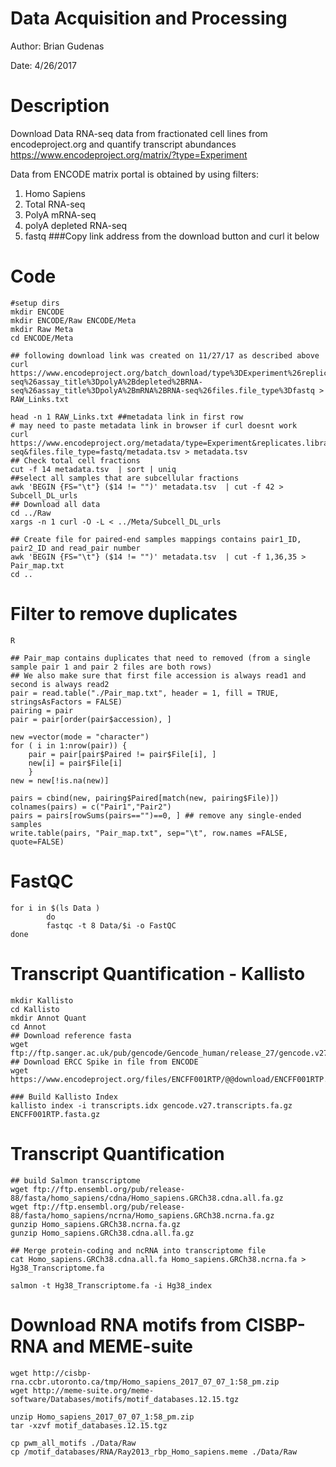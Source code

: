 Data Acquisition and Processing
=============================
Author: Brian Gudenas

Date: 4/26/2017

# Description
Download Data RNA-seq data from fractionated cell lines from encodeproject.org and quantify transcript abundances
https://www.encodeproject.org/matrix/?type=Experiment

Data from ENCODE matrix portal is obtained  by using filters:
1. Homo Sapiens
2. Total RNA-seq
3. PolyA mRNA-seq
4. polyA depleted RNA-seq
5. fastq
###Copy link address from the download button and curl it below

Code
======================================
    #setup dirs
    mkdir ENCODE
    mkdir ENCODE/Raw ENCODE/Meta
    mkdir Raw Meta
    cd ENCODE/Meta

    ## following download link was created on 11/27/17 as described above
    curl https://www.encodeproject.org/batch_download/type%3DExperiment%26replicates.library.biosample.donor.organism.scientific_name%3DHomo%2Bsapiens%26assay_title%3Dtotal%2BRNA-seq%26assay_title%3DpolyA%2Bdepleted%2BRNA-seq%26assay_title%3DpolyA%2BmRNA%2BRNA-seq%26files.file_type%3Dfastq > RAW_Links.txt

    head -n 1 RAW_Links.txt ##metadata link in first row
	# may need to paste metadata link in browser if curl doesnt work
    curl https://www.encodeproject.org/metadata/type=Experiment&replicates.library.biosample.donor.organism.scientific_name=Homo+sapiens&assay_title=total+RNA-seq&files.file_type=fastq/metadata.tsv > metadata.tsv
    ## Check total cell fractions
    cut -f 14 metadata.tsv  | sort | uniq
    ##select all samples that are subcellular fractions
    awk 'BEGIN {FS="\t"} ($14 != "")' metadata.tsv  | cut -f 42 > Subcell_DL_urls
    ## Download all data
	cd ../Raw
    xargs -n 1 curl -O -L < ../Meta/Subcell_DL_urls

    ## Create file for paired-end samples mappings contains pair1_ID, pair2_ID and read_pair number
    awk 'BEGIN {FS="\t"} ($14 != "")' metadata.tsv  | cut -f 1,36,35 > Pair_map.txt
    cd ..

Filter to remove duplicates
====================================
    R

    ## Pair_map contains duplicates that need to removed (from a single sample pair 1 and pair 2 files are both rows)
    ## We also make sure that first file accession is always read1 and second is always read2
    pair = read.table("./Pair_map.txt", header = 1, fill = TRUE, stringsAsFactors = FALSE)
    pairing = pair
    pair = pair[order(pair$accession), ]

    new =vector(mode = "character")
    for ( i in 1:nrow(pair)) {
        pair = pair[pair$Paired != pair$File[i], ]
        new[i] = pair$File[i]
    	}
    new = new[!is.na(new)]

    pairs = cbind(new, pairing$Paired[match(new, pairing$File)])
    colnames(pairs) = c("Pair1","Pair2")
    pairs = pairs[rowSums(pairs=="")==0, ] ## remove any single-ended samples
    write.table(pairs, "Pair_map.txt", sep="\t", row.names =FALSE, quote=FALSE)

FastQC
=======================================
    for i in $(ls Data )
            do
            fastqc -t 8 Data/$i -o FastQC
    done

Transcript Quantification - Kallisto
=======================================
    mkdir Kallisto
    cd Kallisto
    mkdir Annot Quant
    cd Annot
    ## Download reference fasta
    wget ftp://ftp.sanger.ac.uk/pub/gencode/Gencode_human/release_27/gencode.v27.transcripts.fa.gz
    ## Download ERCC Spike in file from ENCODE
    wget https://www.encodeproject.org/files/ENCFF001RTP/@@download/ENCFF001RTP.fasta.gz

    ### Build Kallisto Index
    kallisto index -i transcripts.idx gencode.v27.transcripts.fa.gz ENCFF001RTP.fasta.gz


Transcript Quantification
=======================================
    ## build Salmon transcriptome
    wget ftp://ftp.ensembl.org/pub/release-88/fasta/homo_sapiens/cdna/Homo_sapiens.GRCh38.cdna.all.fa.gz
    wget ftp://ftp.ensembl.org/pub/release-88/fasta/homo_sapiens/ncrna/Homo_sapiens.GRCh38.ncrna.fa.gz
    gunzip Homo_sapiens.GRCh38.ncrna.fa.gz 
    gunzip Homo_sapiens.GRCh38.cdna.all.fa.gz

    ## Merge protein-coding and ncRNA into transcriptome file
    cat Homo_sapiens.GRCh38.cdna.all.fa Homo_sapiens.GRCh38.ncrna.fa > Hg38_Transcriptome.fa
    
    salmon -t Hg38_Transcriptome.fa -i Hg38_index
	
Download RNA motifs from CISBP-RNA and MEME-suite
========================================
    wget http://cisbp-rna.ccbr.utoronto.ca/tmp/Homo_sapiens_2017_07_07_1:58_pm.zip
	wget http://meme-suite.org/meme-software/Databases/motifs/motif_databases.12.15.tgz
    
	unzip Homo_sapiens_2017_07_07_1:58_pm.zip
    tar -xzvf motif_databases.12.15.tgz
	
	cp pwm_all_motifs ./Data/Raw
	cp /motif_databases/RNA/Ray2013_rbp_Homo_sapiens.meme ./Data/Raw
	
    
